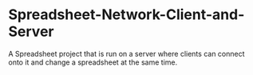 # Spreadsheet-Network-Client-and-Server
A Spreadsheet project that is run on a server where clients can connect onto it and change a spreadsheet at the same time.
